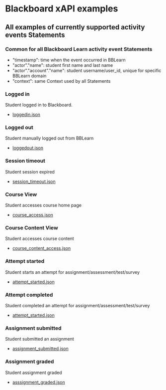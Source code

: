 # Blackboard xAPI examples

## All examples of currently supported activity events Statements

### Common for all Blackboard Learn activity event Statements

* "timestamp": time when the event occurred in BBLearn
* "actor"."name": student first name and last name
* "actor"."account"."name": student username/user_id, unique for specific BBLearn domain
* "context": same Context used by all Statements 

### Logged in

Student logged in to Blackboard.

* [loggedin.json](loggedin.json)

### Logged out

Student manually logged out from BBLearn

* [loggedout.json](loggedout.json)

### Session timeout

Student session expired

* [session_timeout.json](session_timeout.json)

### Course View

Student accesses course home page

* [course_access.json](course_access.json)

### Course Content View

Student accesses course content

* [course_content_access.json](course_content_access.json)

### Attempt started

Student starts an attempt for assignment/assessment/test/survey

* [attempt_started.json](attempt_started.json)

### Attempt completed

Student completed an attempt for assignment/assessment/test/survey

* [attempt_started.json](attempt_started.json)

### Assignment submitted

Student submitted an assignment

* [assignment_submitted.json](assignment_submitted.json)

### Assignment graded

Student assignment graded

* [asssignment_graded.json](asssignment_graded.json)